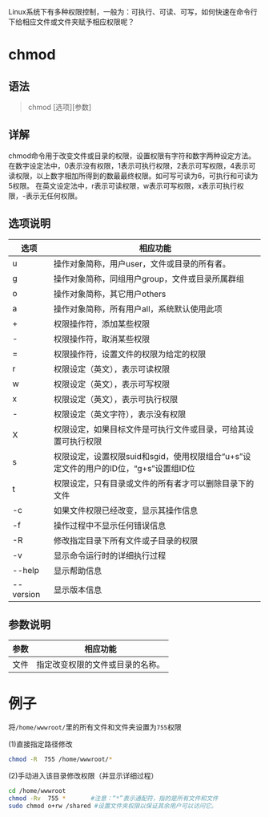 
Linux系统下有多种权限控制，一般为：可执行、可读、可写，如何快速在命令行下给相应文件或文件夹赋予相应权限呢？

# chmod

## 语法

> chmod [选项][参数]

## 详解 

chmod命令用于改变文件或目录的权限，设置权限有字符和数字两种设定方法。
在数字设定法中，0表示没有权限，1表示可执行权限，2表示可写权限，4表示可读权限，以上数字相加所得到的数最最终权限。如可写可读为6，可执行和可读为5权限。
在英文设定法中，r表示可读权限，w表示可写权限，x表示可执行权限，-表示无任何权限。



## 选项说明

| 选项 | 相应功能 |
| ---- | ---- |
| u   | 操作对象简称，用户user，文件或目录的所有者。 |
| g   | 操作对象简称，同组用户group，文件或目录所属群组 |
| o   | 操作对象简称，其它用户others |
| a   | 操作对象简称，所有用户all，系统默认使用此项 |
| +   | 权限操作符，添加某些权限 |
| -   | 权限操作符，取消某些权限 |
| =   | 权限操作符，设置文件的权限为给定的权限 |
| r   | 权限设定（英文），表示可读权限 |
| w   | 权限设定（英文），表示可写权限 |
| x   | 权限设定（英文），表示可执行权限 |
| -   | 权限设定（英文字符），表示没有权限 |
| X   | 权限设定，如果目标文件是可执行文件或目录，可给其设置可执行权限 |
| s   | 权限设定，设置权限suid和sgid，使用权限组合“u+s”设定文件的用户的ID位，“g+s”设置组ID位 |
| t   | 权限设定，只有目录或文件的所有者才可以删除目录下的文件 |
| -c  | 如果文件权限已经改变，显示其操作信息 |
| -f  | 操作过程中不显示任何错误信息 |
| -R  | 修改指定目录下所有文件或子目录的权限 |
| -v  | 显示命令运行时的详细执行过程 |
| --help  | 显示帮助信息 |
| --version  | 显示版本信息 |

## 参数说明


| 参数        | 相应功能          |
| ---------- | ------------- | 
| 文件        | 指定改变权限的文件或目录的名称。 | 


# 例子

将`/home/wwwroot/`里的所有文件和文件夹设置为`755`权限

(1)直接指定路径修改

```bash
chmod -R  755 /home/wwwroot/*
```

(2)手动进入该目录修改权限（并显示详细过程）


```bash
cd /home/wwwroot
chmod -Rv  755 *       #注意：“*”表示通配符，指的是所有文件和文件
sudo chmod o+rw /shared #设置文件夹权限以保证其余用户可以访问它。
```